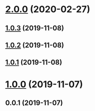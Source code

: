 <a name="2.0.0"></a>
# [2.0.0](https://github.com/tapioca24/videojs-remnant/compare/v1.0.3...v2.0.0) (2020-02-27)

<a name="1.0.3"></a>
## [1.0.3](https://github.com/tapioca24/videojs-remnant/compare/v1.0.2...v1.0.3) (2019-11-08)

<a name="1.0.2"></a>
## [1.0.2](https://github.com/tapioca24/videojs-remnant/compare/v1.0.1...v1.0.2) (2019-11-08)

<a name="1.0.1"></a>
## [1.0.1](https://github.com/tapioca24/videojs-remnant/compare/v1.0.0...v1.0.1) (2019-11-08)

<a name="1.0.0"></a>
# [1.0.0](https://github.com/tapioca24/videojs-remnant/compare/v0.0.1...v1.0.0) (2019-11-07)

<a name="0.0.1"></a>
## 0.0.1 (2019-11-07)

